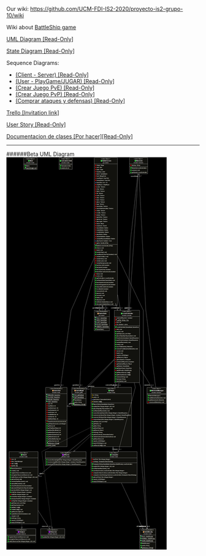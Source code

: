 Our wiki: https://github.com/UCM-FDI-IS2-2020/proyecto-is2-grupo-10/wiki

Wiki about [BattleShip game](https://en.wikipedia.org/wiki/Battleship_(game))

[UML Diagram [Read-Only]](https://www.lucidchart.com/documents/view/df9efcbd-3f35-44a5-a2e9-91e264550881)

[State Diagram [Read-Only]](https://www.lucidchart.com/documents/view/d9eb6bc7-1395-4728-b6ab-47c6b19413e4)

Sequence Diagrams: 
- [(Client - Server) [Read-Only]](https://www.lucidchart.com/documents/view/4908f83a-4e98-4532-83ef-7d4e4ec3fa41)
- [(User - PlayGame/JUGAR) [Read-Only]](https://www.lucidchart.com/documents/view/042a3141-3fa3-44f0-96fc-55bcb640c01e/0_0)
- [(Crear Juego PvE) [Read-Only]](https://www.lucidchart.com/invitations/accept/6540ca99-5a2e-4cf6-8688-418178846ab1)
- [(Crear Juego PvP) [Read-Only]](https://www.lucidchart.com/invitations/accept/d4725848-acd5-4bbe-a61a-e2bd00bf7691)
- [(Comprar ataques y defensas) [Read-Only]](https://www.lucidchart.com/invitations/accept/c4d8a54f-830e-406f-a5ef-08c610e55e99)


[Trello [Invitation link]](https://trello.com/invite/b/ENS8vZVv/6d1925f80ca30e0fbb06ae923191ec12/hundir-la-flota)

[User Story [Read-Only]](https://docs.google.com/document/d/1pe16P_SYhUzEO59c4V8ezdHKpzLpMrv0VP4BMo_a-bQ/edit?usp=sharing)

[Documentacion de clases [Por hacer][Read-Only]](https://docs.google.com/document/d/1QWcwam9fNrB-AWJxxMlD_-rmv_vmOJEyimzL4XUsW9s/edit?usp=sharing)

---

######Beta UML Diagram
![UML Diagram](Client/core/UML.png)
